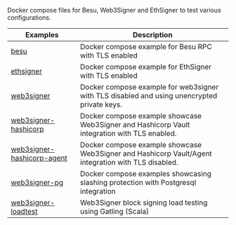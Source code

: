 Docker compose files for Besu, Web3Signer and EthSigner to test various configurations.

| **Examples**               | **Description**                                                                                     |
|----------------------------|-----------------------------------------------------------------------------------------------------|
| [besu](besu/README.md)                       | Docker compose example for Besu RPC with TLS enabled                                                |
| [ethsigner](ethsigner/README.md)                  | Docker compose example for EthSigner with TLS enabled                                               |
| [web3signer](web3signer/README.md)                 | Docker compose example for web3signer with TLS disabled and using unencrypted private keys.         |
| [web3signer-hashicorp](web3signer-hashicorp/README.md)       | Docker compose example showcase Web3Signer and Hashicorp Vault integration with TLS enabled.        |
| [web3signer-hashicorp-agent](web3signer-hashicorp-agent/README.md) | Docker compose example showcase Web3Signer and Hashicorp Vault/Agent integration with TLS disabled. |
| [web3signer-pg](web3signer-pg/README.md)              | Docker compose examples showcasing slashing protection with Postgresql integration                  |
| [web3signer-loadtest](web3signer-loadtest/README.md)        | Web3Signer block signing load testing using Gatling (Scala)                                         |
